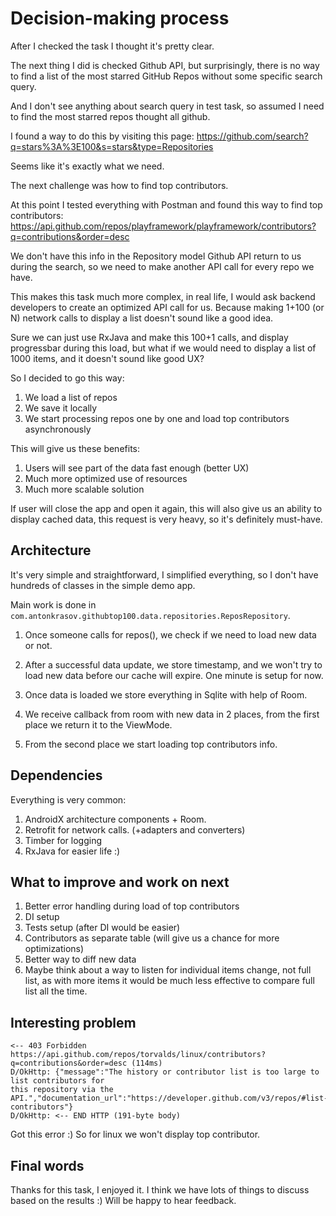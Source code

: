 
# Decision-making process

After I checked the task I thought it's pretty clear.

The next thing I did is checked Github API, but surprisingly, there is no way to find a list
of the most starred GitHub Repos without some specific search query.

And I don't see anything about search query in test task, so assumed I need to find
the most starred repos thought all github.

I found a way to do this by visiting this page:
https://github.com/search?q=stars%3A%3E100&s=stars&type=Repositories

Seems like it's exactly what we need.

The next challenge was how to find top contributors.

At this point I tested everything with Postman and found this way to find top contributors:
https://api.github.com/repos/playframework/playframework/contributors?q=contributions&order=desc

We don't have this info in the Repository model Github API return to us during the search, so we
need to make another API call for every repo we have.

This makes this task much more complex, in real life, I would ask backend developers to create an
optimized API call for us. Because making 1+100 (or N) network calls to display a list doesn't
sound like a good idea.

Sure we can just use RxJava and make this 100+1 calls, and display progressbar during this load,
but what if we would need to display a list of 1000 items, and it doesn't sound like good UX?

So I decided to go this way:

1) We load a list of repos
2) We save it locally
3) We start processing repos one by one and load top contributors asynchronously

This will give us these benefits:
1) Users will see part of the data fast enough (better UX)
2) Much more optimized use of resources
3) Much more scalable solution

If user will close the app and open it again, this will also give us an ability to display
cached data, this request is very heavy, so it's definitely must-have.

## Architecture

It's very simple and straightforward, I simplified everything, so I don't have hundreds of classes in the simple demo app.

Main work is done in `com.antonkrasov.githubtop100.data.repositories.ReposRepository`.

1. Once someone calls for repos(), we check if we need to load new data or not.

2. After a successful data update, we store timestamp, and we won't try to
load new data before our cache will expire. One minute is setup for now.

3. Once data is loaded we store everything in Sqlite with help of Room.

4. We receive callback from room with new data in 2 places, from the first place we return it to the
ViewMode.

5. From the second place we start loading top contributors info.

## Dependencies

Everything is very common:

1) AndroidX architecture components + Room.
2) Retrofit for network calls. (+adapters and converters)
3) Timber for logging
4) RxJava for easier life :)

## What to improve and work on next

1) Better error handling during load of top contributors
2) DI setup
3) Tests setup (after DI would be easier)
4) Contributors as separate table (will give us a chance for more optimizations)
5) Better way to diff new data
6) Maybe think about a way to listen for individual items change, not full list, as with more items
it would be much less effective to compare full list all the time.

## Interesting problem

```
<-- 403 Forbidden https://api.github.com/repos/torvalds/linux/contributors?q=contributions&order=desc (114ms)
D/OkHttp: {"message":"The history or contributor list is too large to list contributors for
this repository via the API.","documentation_url":"https://developer.github.com/v3/repos/#list-contributors"}
D/OkHttp: <-- END HTTP (191-byte body)
```

Got this error :) So for linux we won't display top contributor.


## Final words

Thanks for this task, I enjoyed it. I think we have lots of things to discuss based on the results :)
Will be happy to hear feedback.
